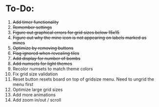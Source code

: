 # To-Do:

1. ~~Add timer functionality~~
2. ~~Remember settings~~
3. ~~Figure out graphical errors for grid sizes below 15x15~~
4. ~~Figure out why the mine icon is not appearing on labels marked as mines~~
5. ~~Optimize by removing buttons~~
6. ~~Flag ignored when revealing tiles~~
7. ~~Add display for number of bombs~~
8. ~~Add numsets for light themes~~
9. Recolor numsets to match theme colors
10. Fix grid size validation
11. Reset button resets board on top of gridsize menu. Need to ungrid the menu first
12. Optimize large grid sizes
13. Add more animations
14. Add zoom in/out / scroll